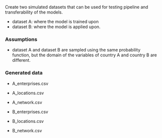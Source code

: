 Create two simulated datasets that can be used for testing pipeline and transferability of the models.

- dataset A: where the model is trained upon
- dataset B: where the model is applied upon.


### Assumptions

- dataset A and dataset B are sampled using the same probability function, but the domain of the variables of country A and country B are different.

### Generated data

- A_enterprises.csv 
- A_locations.csv
- A_network.csv

- B_enterprises.csv
- B_locations.csv
- B_network.csv
